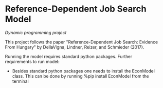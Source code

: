 # Reference-Dependent Job Search Model
*Dynamic programming project*

This project follows the paper "Reference-Dependent Job Search: Evidence From Hungary" by DellaVigna, Lindner, Reizer, and Schmieder (2017).


Running the model requires standard python packages.
Further requirements to run model:
- Besides standard python packages one needs to install the EconModel class. This can be done by running %pip install EconModel from the terminal

